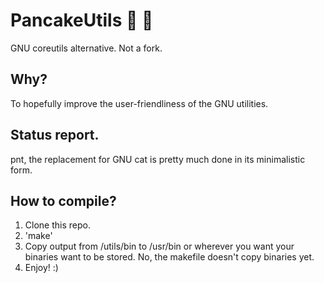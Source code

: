 
# PancakeUtils 🥞 🧰 
GNU coreutils alternative. Not a fork.
## Why?
To hopefully improve the user-friendliness of the GNU utilities.
## Status report.
pnt, the replacement for GNU cat is pretty much done in its minimalistic form.
## How to compile?
1. Clone this repo.
2. 'make'
3. Copy output from /utils/bin to /usr/bin or wherever you want your binaries want to be stored. No, the makefile doesn't copy binaries yet.
4. Enjoy! :)
